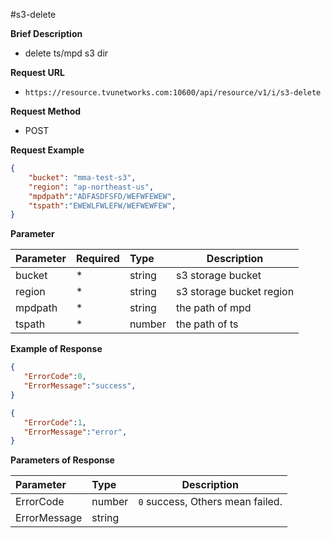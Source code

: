 #s3-delete


**Brief Description** 

- delete ts/mpd s3 dir

**Request URL** 
- `https://resource.tvunetworks.com:10600/api/resource/v1/i/s3-delete`

**Request Method**
- POST 

**Request Example**

```JSON
{
	"bucket": "mma-test-s3",
	"region": "ap-northeast-us",
	"mpdpath":"ADFASDFSFD/WEFWFEWEW",
	"tspath":"EWEWLFWLEFW/WEFWEWFEW",
}

```

**Parameter** 

|Parameter|Required|Type|Description|
|:----    |:---|:----- |-----   |
|bucket |\*  |string | s3 storage bucket
|region |\*  |string | s3 storage bucket region
|mpdpath |\*  |string | the path of mpd
|tspath |\*  |number | the path of ts

**Example of Response**
 ```JSON
{
	"ErrorCode":0,
	"ErrorMessage":"success",
}

{
	"ErrorCode":1,
	"ErrorMessage":"error",
}
 ```

**Parameters of Response**

|Parameter|Type|Description|
|:-----  |:-----|----- |
|ErrorCode |number  | `0` success, Others mean failed.
|ErrorMessage |string  | |
